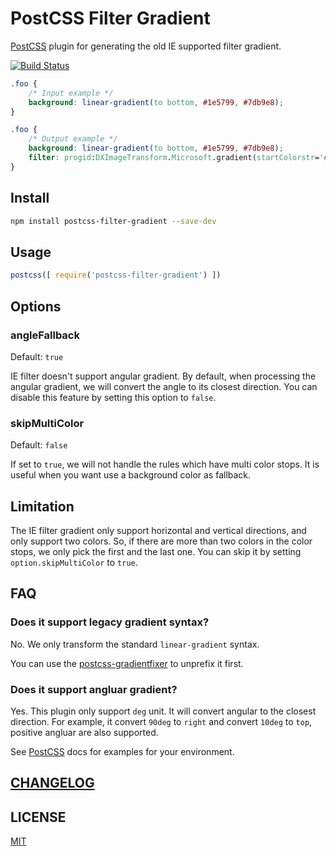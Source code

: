 # PostCSS Filter Gradient

[PostCSS] plugin for generating the old IE supported filter gradient.

[![Build Status][ci-img]][ci]

[PostCSS]: https://github.com/postcss/postcss
[ci-img]:  https://travis-ci.org/yuezk/postcss-filter-gradient.svg
[ci]:      https://travis-ci.org/yuezk/postcss-filter-gradient

```css
.foo {
    /* Input example */
    background: linear-gradient(to bottom, #1e5799, #7db9e8);
}
```

```css
.foo {
    /* Output example */
    background: linear-gradient(to bottom, #1e5799, #7db9e8);
    filter: progid:DXImageTransform.Microsoft.gradient(startColorstr='#ff1e5799', endColorstr='#ff7db9e8', GradientType=0);
}
```

## Install

```sh
npm install postcss-filter-gradient --save-dev
```

## Usage

```js
postcss([ require('postcss-filter-gradient') ])
```

## Options

### angleFallback

Default: `true`

IE filter doesn't support angular gradient. By default, when processing the angular gradient,
we will convert the angle to its closest direction. You can disable this feature by setting this option to `false`.

### skipMultiColor

Default: `false`

If set to `true`, we will not handle the rules which have multi color stops. It is useful when you want use a
background color as fallback.

## Limitation

The IE filter gradient only support horizontal and vertical directions, and only support two colors. So, if there are more
than two colors in the color stops, we only pick the first and the last one. You can skip it by setting
`option.skipMultiColor` to `true`.

## FAQ

### Does it support legacy gradient syntax?

No. We only transform the standard `linear-gradient` syntax.

You can use the [postcss-gradientfixer][postcss-gradientfixer] to unprefix it first.

### Does it support angluar gradient?

Yes. This plugin only support `deg` unit. It will convert angular to the closest direction. For example, it convert `90deg` to `right`
and convert `10deg` to `top`, positive angluar are also supported.

See [PostCSS] docs for examples for your environment.

## [CHANGELOG](CHANGELOG.md)

## LICENSE

[MIT](LICENSE)

[postcss-gradientfixer]: https://github.com/hallvors/postcss-gradientfixer
